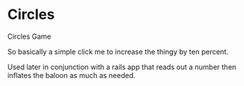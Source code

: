 Circles
=======

Circles Game

So basically a simple click me to increase the thingy by ten percent.

Used later in conjunction with a rails app that reads out a number then inflates the baloon as much as needed. 